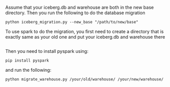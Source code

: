 Assume that your iceberg.db and warehouse are both in the new base directory.
Then you run the following to do the database migration
```shell
python iceberg_migration.py --new_base "/path/to/new/base"
```
To use spark to do the migration, you first need to create a directory that is exactly same as your old one 
and put your iceberg.db and warehouse there
```shell

```
Then you need to install pyspark using:
```shell
pip install pyspark
```
and run the following:
```shell
python migrate_warehouse.py /your/old/warehouse/ /your/new/warehouse/
```